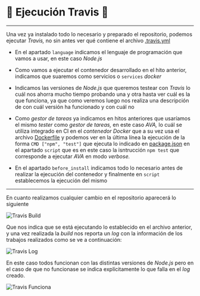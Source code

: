 
# :scroll: Ejecución Travis :scroll:

---

Una vez ya instalado todo lo necesario y preparado el repositorio, podemos ejecutar *Travis,* no sin antes ver qué contiene el archivo [.travis.yml](https://github.com/LCinder/Order-n-Go/blob/master/.travis.yml)

 - En el apartado `language` indicamos el lenguaje de programación que vamos a usar, en este caso *Node.js*

- Como vamos a ejecutar el contenedor desarrollado en el hito anterior, indicamos que suaremos como servicios o `services` *docker*

- Indicamos las versiones de *Node.js* que queremos testear con *Travis* lo cuál nos ahorra mucho tiempo probando una y otra hasta ver cuál es la que funciona, ya que como veremos luego nos realiza una descripción de con cuál versión ha funcionado y con cuál no

- Como *gestor de tareas* ya indicamos en hitos anteriores que usaríamos el mismo *tester* como *gestor de tareas,* en este caso *AVA,* lo cuál se utiliza integrado en CI en el *contenedor Docker* que a su vez usa el archivo [Dockerfile](https://github.com/LCinder/Order-n-Go/blob/master/Dockerfile) y podemos ver en la última línea la ejecución de la forma `CMD ["npm", "test"]` que ejecuta lo indicado en [package.json](https://github.com/LCinder/Order-n-Go/blob/master/package.json) en el apartado `script` que es en este caso la isntrucción `npm test` que corresponde a ejecutar *AVA* en modo *verbose.*

- En el apartado `before_install` indicamos todo lo necesario antes de realizar la ejecución del contenedor y finalmente en `script` establecemos la ejecución del mismo

---

En cuanto realizamos cualquier cambio en el repositorio aparecerá lo siguiente

![Travis Build](https://github.com/LCinder/Order-n-Go/blob/master/docs/img/travisBuild.PNG)

Que nos indica que se está ejecutando lo establecido en el archivo anterior, y una vez realizada la *build* nos reporta un *log* con la información de los trabajos realizados como se ve a continuación:

![Travis Log](https://github.com/LCinder/Order-n-Go/blob/master/docs/img/travisLog.PNG)

En este caso todos funcionan con las distintas versiones de *Node.js* pero en el caso de que no funcionase se indica explícitamente lo que falla en el *log* creado.

![Travis Funciona](https://github.com/LCinder/Order-n-Go/blob/master/docs/img/travisBuildFunciona.PNG)






